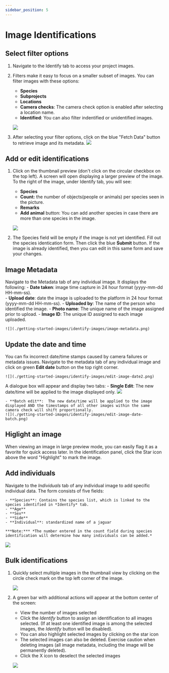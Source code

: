 ```yaml
---
sidebar_position: 5
---
```


# Image Identifications

## Select filter options


1. Navigate to the Identify tab to access your project images.

2. Filters make it easy to focus on a smaller subset of images. You can filter images with these options:
    - **Species** 
    - **Subprojects** 
    - **Locations** 
    - **Camera checks**: The camera check option is enabled after selecting a location name.
    - **Identified**: You can also filter indentified or unidentified images.
    
    ![](./getting-started-images/identify-images/filter.png)

3. After selecting your filter options, click on the blue "Fetch Data" button to retrieve image and its metadata.
    ![](./getting-started-images/identify-images/fetch-data.png)


## Add or edit identifications

1. Click on the thumbnail preview (don't click on the circular checkbox on the top left). A screen will open displaying a larger preview of the image. To the right of the image, under Identify tab, you will see:
    - **Species**
    - **Count:** the number of objects(people or animals) per species seen in the picture.
    - **Remarks**
    - **Add animal** button: You can add another species in case there are more than one species in the image.

    ![](./getting-started-images/identify-images/edit-single-image.png)

2. The Species field will be empty if the image is not yet identified. Fill out the species identication form. Then click the blue **Submit** button. If the image is already identified, then you can edit in this same form and save your changes.


## Image Metadata
Navigate to the Metadata tab  of any individual image. It displays the following: 
    - **Date taken**:  image time capture in 24 hour format (yyyy-mm-dd HH-mm-ss).  
    - **Upload date**: date the image is uploaded to the platform in 24 hour format (yyyy-mm-dd HH-mm-ss).
    - **Uploaded by**: The name of the person who identified the image.
    - **Photo name**: The unique name of the image assigned prior to upload.
    - **Image ID**:  The unique ID assigned to each image uploaded.  
<!-- Picture Here -->
    ![](./getting-started-images/identify-images/image-metadata.png)  


## Update the date and time
You can fix incorrect date/time stamps caused by camera failures or metadata issues. Navigate to the metadata tab of any individual image and click on green **Edit date** button on the top right corner.

    ![](./getting-started-images/identify-images/edit-image-date2.png) 


A dialogue box will appear and display two tabs:
    - **Single Edit**: The new date/time will be applied to the image displayed only.
    ![](./getting-started-images/identify-images/edit-image-date-single.png) 

    - **Batch edit**:  The new date/time will be applied to the image displayed AND the timestamps of all other images within the same camera check will shift proportionally.
    ![](./getting-started-images/identify-images/edit-image-date-batch.png) 

## Higlight an image
When viewing an image in large preview mode, you can easily flag it as a favorite for quick access later. In the identification panel, click the Star icon above the word "Highlight" to mark the image.


## Add individuals
Navigate to the *Individuals* tab of any individual image to add specific individual data. The form consists of five fields:

    - **Species**: Contains the species list, which is linked to the species identified in *Identify* tab.
    - **Age**
    - **Sex**
    - **Side**
    - **Individual**: standardized name of a jaguar

    ***Note:*** *The number entered in the count field during species identification will determine how many individuals can be added.*  


<!-- Picture Here -->
![](./getting-started-images/identify-images/add-individuals.png)


## Bulk identifications
1. Quickly select multiple images in the thumbnail view by clicking on the circle check mark on the top left corner of the image. 
    
    ![](./getting-started-images/identify-images/selecting-images.png)  


2. A green bar with additional actions will appear at the bottom center of the screen:
    - View the number of images selected
    - Click the *Identify* button to assign an identification to all images selected. (If at least one identified image is among the selected images, the *Identify* button will be disabled).
    - You can also highlight selected images by clicking on the star icon
    - The selected images can also be deleted. Exercise caution when deleting images (all image metadata, including the image will be permanently deleted).
    - Click the X icon to deselect the selected images

    ![](./getting-started-images/identify-images/multiple-images.png) 